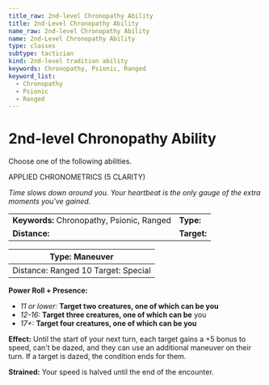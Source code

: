 ```yaml
---
title_raw: 2nd-level Chronopathy Ability
title: 2nd-Level Chronopathy Ability
name_raw: 2nd-level Chronopathy Ability
name: 2nd-Level Chronopathy Ability
type: classes
subtype: tactician
kind: 2nd-level tradition ability
keywords: Chronopathy, Psionic, Ranged
keyword_list:
  - Chronopathy
  - Psionic
  - Ranged
---
```


# 2nd-level Chronopathy Ability

Choose one of the following abilities.

APPLIED CHRONOMETRICS (5 CLARITY)

*Time slows down around you. Your heartbeat is the only gauge of the extra moments you've gained.*

|                                            |             |
| :----------------------------------------- | :---------- |
| **Keywords:** Chronopathy, Psionic, Ranged | **Type:**   |
| **Distance:**                              | **Target:** |

| Type: Maneuver                      |
| ----------------------------------- |
| Distance: Ranged 10 Target: Special |

**Power Roll + Presence:**

- *11 or lower:* **Target two creatures, one of which can be you**
- *12-16:* **Target three creatures, one of which can be** you
- *17+:* **Target four creatures, one of which can be you**

**Effect:** Until the start of your next turn, each target gains a +5 bonus to speed, can't be dazed, and they can use an additional maneuver on their turn. If a target is dazed, the condition ends for them.

**Strained:** Your speed is halved until the end of the encounter.
